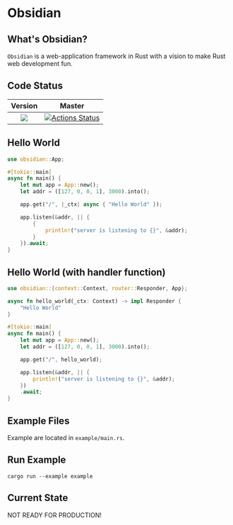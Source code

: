 # Obsidian

## What's Obsidian?

`Obsidian` is a web-application framework in Rust with a vision to make Rust web development fun.

## Code Status

|                                    **Version**                                     |                                                                     **Master**                                                                      |
| :--------------------------------------------------------------------------------: | :-------------------------------------------------------------------------------------------------------------------------------------------------: |
| [![](http://meritbadge.herokuapp.com/obsidian)](https://crates.io/crates/obsidian) | [![Actions Status](https://github.com/obsidian-rs/obsidian/workflows/Obsidian%20Action/badge.svg)](https://github.com/obsidian-rs/obsidian/actions) |

## Hello World
```rust
use obsidian::App;

#[tokio::main]
async fn main() {
    let mut app = App::new();
    let addr = ([127, 0, 0, 1], 3000).into();

    app.get("/", |_ctx| async { "Hello World" });

    app.listen(&addr, || {
        {
            println!("server is listening to {}", &addr);
        }
    }).await;
}
```

## Hello World (with handler function)
```rust
use obsidian::{context::Context, router::Responder, App};

async fn hello_world(_ctx: Context) -> impl Responder {
    "Hello World"
}

#[tokio::main]
async fn main() {
    let mut app = App::new();
    let addr = ([127, 0, 0, 1], 3000).into();

    app.get("/", hello_world);

    app.listen(&addr, || {
        println!("server is listening to {}", &addr);
    })
    .await;
}
```

## Example Files

Example are located in `example/main.rs`.

## Run Example

```
cargo run --example example
```

## Current State

NOT READY FOR PRODUCTION!

